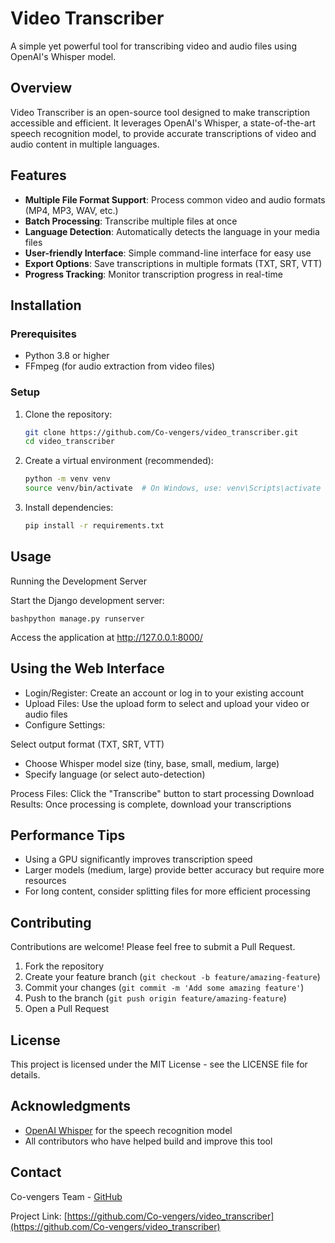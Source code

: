 # Video Transcriber

A simple yet powerful tool for transcribing video and audio files using OpenAI's Whisper model.

## Overview

Video Transcriber is an open-source tool designed to make transcription accessible and efficient. It leverages OpenAI's Whisper, a state-of-the-art speech recognition model, to provide accurate transcriptions of video and audio content in multiple languages.

## Features

- **Multiple File Format Support**: Process common video and audio formats (MP4, MP3, WAV, etc.)
- **Batch Processing**: Transcribe multiple files at once
- **Language Detection**: Automatically detects the language in your media files
- **User-friendly Interface**: Simple command-line interface for easy use
- **Export Options**: Save transcriptions in multiple formats (TXT, SRT, VTT)
- **Progress Tracking**: Monitor transcription progress in real-time

## Installation

### Prerequisites

- Python 3.8 or higher
- FFmpeg (for audio extraction from video files)

### Setup

1. Clone the repository:
   ```bash
   git clone https://github.com/Co-vengers/video_transcriber.git
   cd video_transcriber
   ```

2. Create a virtual environment (recommended):
   ```bash
   python -m venv venv
   source venv/bin/activate  # On Windows, use: venv\Scripts\activate
   ```

3. Install dependencies:
   ```bash
   pip install -r requirements.txt
   ```

## Usage
Running the Development Server

Start the Django development server:
```
bashpython manage.py runserver
```

Access the application at http://127.0.0.1:8000/

## Using the Web Interface

- Login/Register: Create an account or log in to your existing account
- Upload Files: Use the upload form to select and upload your video or audio files
- Configure Settings:

 Select output format (TXT, SRT, VTT)
- Choose Whisper model size (tiny, base, small, medium, large)
- Specify language (or select auto-detection)


Process Files: Click the "Transcribe" button to start processing
Download Results: Once processing is complete, download your transcriptions


## Performance Tips

- Using a GPU significantly improves transcription speed
- Larger models (medium, large) provide better accuracy but require more resources
- For long content, consider splitting files for more efficient processing

## Contributing

Contributions are welcome! Please feel free to submit a Pull Request.

1. Fork the repository
2. Create your feature branch (`git checkout -b feature/amazing-feature`)
3. Commit your changes (`git commit -m 'Add some amazing feature'`)
4. Push to the branch (`git push origin feature/amazing-feature`)
5. Open a Pull Request

## License

This project is licensed under the MIT License - see the LICENSE file for details.

## Acknowledgments

- [OpenAI Whisper](https://github.com/openai/whisper) for the speech recognition model
- All contributors who have helped build and improve this tool

## Contact

Co-vengers Team - [GitHub](https://github.com/Co-vengers)

Project Link: [https://github.com/Co-vengers/video_transcriber](https://github.com/Co-vengers/video_transcriber)
